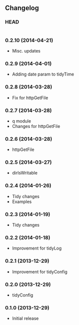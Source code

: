 ## Changelog

### HEAD

```
```

### 0.2.10 (2014-04-21)

* Misc. updates

### 0.2.9 (2014-04-01)

* Adding date param to tidyTime

### 0.2.8 (2014-03-28)

* Fix for httpGetFile

### 0.2.7 (2014-03-28)

* q module
* Changes for httpGetFile

### 0.2.6 (2014-03-28)

* httpGetFile

### 0.2.5 (2014-03-27)

* dirIsWritable

### 0.2.4 (2014-01-26)

* Tidy changes
* Examples

### 0.2.3 (2014-01-19)

* Tidy changes

### 0.2.2 (2014-01-18)

* Improvement for tidyLog

### 0.2.1 (2013-12-29)

* Improvement for tidyConfig

### 0.2.0 (2013-12-29)

* tidyConfig

### 0.1.0 (2013-12-29)

* Initial release